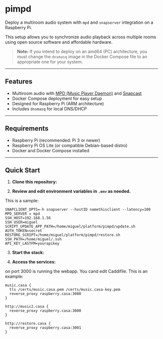 # pimpd

Deploy a multiroom audio system with `mpd` and `snapserver` integration on a Raspberry Pi.

This setup allows you to synchronize audio playback across multiple rooms using open source software and affordable hardware.

> **Note:** If you intend to deploy on an amd64 (PC) architecture, you must change the `dnsmasq` image in the Docker Compose file to an appropriate one for your system.

---

## Features

- Multiroom audio with [MPD (Music Player Daemon)](https://www.musicpd.org/) and [Snapcast](https://github.com/badaix/snapcast)
- Docker Compose deployment for easy setup
- Designed for Raspberry Pi (ARM architecture)
- Includes `dnsmasq` for local DNS/DHCP

---

## Requirements

- Raspberry Pi (recommended: Pi 3 or newer)
- Raspberry Pi OS Lite (or compatible Debian-based distro)
- Docker and Docker Compose installed

---

## Quick Start

1. **Clone this repository:**

2. **Review and edit environment variables in `.env` as needed.**
 
This is a sample:

```
SNAPCLIENT_OPTS=-h snapserver --hostID namethisclient --latency=100
MPD_SERVER = mpd
SSH_HOST=192.168.1.56
SSH_USER=miguel
SCRIPT_UPDATE_APP_PATH=/home/miguel/platform/pimpd/update.sh
AUTH_TOKEN=secret
RESTORE_SCRIPT=/home/miguel/platform/pimpd/restore.sh
SSH_PATH=/home/miguel/.ssh
API_KEY_LASTFM=yourapikey
```

3. **Start the stack:**

4. **Access the services:**

on port 3000 is running the webapp. You cand edit Caddifile. This is an example:

```
music.casa {
  tls /certs/music.casa.pem /certs/music.casa-key.pem
  reverse_proxy raspberry.casa:3000
}

http://music2.casa {
  reverse_proxy raspberry.casa:3000
}

http://restore.casa {
  reverse_proxy raspberry.casa:3001
}
```
